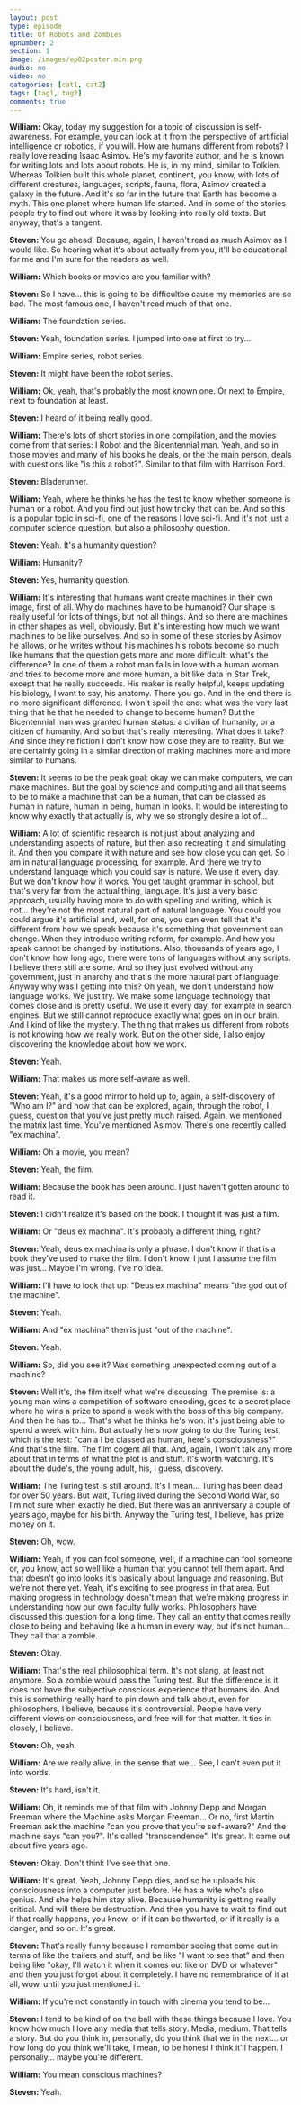 ```yaml
---
layout: post
type: episode
title: Of Robots and Zombies
epnumber: 2
section: 1
image: /images/ep02poster.min.png
audio: no
video: no
categories: [cat1, cat2]
tags: [tag1, tag2]
comments: true
---
```


<p><b>William:</b> Okay, today my suggestion for a
topic of discussion is self-awareness.
For example, you can look at it from the
perspective of artificial intelligence
or robotics, if you will. How are humans
different from robots? I really love
reading Isaac Asimov.
He's my favorite author, and he is known
for writing lots and lots about robots.
He is, in my mind,
similar to Tolkien. Whereas Tolkien built
this whole planet, continent, you know,
with
lots of different creatures, languages,
scripts, fauna, flora, Asimov created a
galaxy in the future. And it's so far in
the future that Earth has become a myth.
This one planet where human life
started. And in some of the stories
people try to find out where it was by
looking into really old texts. But anyway,
that's a tangent.
</p>

<p><b>Steven:</b> You go ahead. Because, again, I
haven't read as much Asimov as I
would like. So hearing what it's about
actually from you, it'll be
educational for me and I'm sure for the
readers as well.
</p>

<p><b>William:</b> Which books or
movies are you familiar with?
</p>

<p><b>Steven:</b> So I have... this is going to be difficultbe cause my memories are so bad.
The most famous one, I
haven't read much of that one.
</p>

<p><b>William:</b> The foundation series.
</p>

<p><b>Steven:</b> Yeah, foundation series.
I jumped into one at first to try...
</p>

<p><b>William:</b> Empire series, robot series.
</p>

<p><b>Steven:</b> It might
have been the robot series.
</p>

<p><b>William:</b> Ok, yeah, that's probably the most known one.
Or
next to Empire, next to foundation at
least.
</p>

<p><b>Steven:</b> I heard of it being really good.
</p>

<p><b>William:</b> There's lots of short stories in one
compilation, and the movies come from
that series: I Robot and the Bicentennial
man. Yeah, and so in those movies and many
of his books he deals, or the the main
person, deals with questions like "is this
a robot?". Similar to that film with
Harrison Ford.
</p>

<p><b>Steven:</b> Bladerunner.
</p>

<p><b>William:</b> Yeah, where he thinks
he has the test to know whether someone
is human or a robot. And you find out
just how tricky that can be. And so this
is a popular topic in sci-fi, one of
the reasons I love sci-fi.
And it's not just a computer science
question, but also a philosophy question.
</p>

<p><b>Steven:</b> Yeah. It's a humanity question?
</p>

<p><b>William:</b> Humanity?
</p>

<p><b>Steven:</b> Yes, humanity question.
</p>

<p><b>William:</b> It's interesting that humans
want create machines in their own image,
first of all. Why do machines have to be
humanoid? Our shape is really useful
for lots of things, but not all things.
And so there are machines in other
shapes as well, obviously. But it's
interesting how much we want machines to
be like ourselves. And so in some of
these stories by Asimov he allows, or
he writes without his machines his
robots become so much like humans that
the question gets more and more difficult: what's
the difference? In one of them a
robot man falls in love with a human
woman and tries to become more and more
human, a bit like data in Star Trek,
except that he really succeeds. His maker
is really helpful, keeps updating his
biology, I want to say, his anatomy. There
you go. And in the end there is no
more significant difference. I won't
spoil the end: what was the very last thing that
he that he needed to change to become
human? But the Bicentennial man was
granted human status: a civilian of
humanity, or a citizen of humanity. And so
but that's really interesting. What does
it take? And since they're fiction I
don't know how close they are to reality.
But we are certainly going in a similar
direction of making machines more and
more similar to humans.
</p>

<p><b>Steven:</b> It seems to be
the peak goal: okay we can make
computers, we can make machines. But the
goal by science and computing and all
that seems to be to make a machine that
can be a human, that can be classed as
human in nature, human in being, human
in looks.
It would be interesting to know why
exactly that actually is, why we so
strongly desire a lot of...
</p>

<p><b>William:</b> A lot of
scientific research is not just about
analyzing and understanding aspects of
nature, but then also recreating it
and simulating it. And then you compare
it with nature and see how close you can
get. So I am in natural language
processing, for example. And there we try
to understand language which you could
say is nature. We use it every day. But
we don't know how it works. You get
taught grammar in school, but that's very
far from the actual thing, language. It's
just a very basic approach, usually
having more to do with spelling and
writing, which is not... they're not the
most natural part of natural language.
You could you could argue it's
artificial and, well, for one, you can even
tell that it's different from how we
speak because it's something that
government can change. When
they introduce writing reform, for
example. And how you speak cannot be
changed by institutions. Also, thousands
of years ago, I don't know how long ago,
there were tons of languages without any
scripts. I believe there still are some.
And so they just evolved without any
government, just in anarchy and that's
the more natural part of language. Anyway
why was I getting into this? Oh yeah, we
don't understand how language works. We
just try. We make some language
technology that comes close and is
pretty useful. We use it every day, for
example in search engines.
But we still cannot reproduce exactly what
goes on in our brain. And I kind of like
the mystery. The thing that makes us
different from robots is not knowing how
we really work. But on the other side, I
also enjoy discovering the knowledge
about how we work.
</p>

<p><b>Steven:</b> Yeah.
</p>

<p><b>William:</b> That makes us more self-aware as
well.
</p>

<p><b>Steven:</b> Yeah, it's a good mirror to hold
up to, again, a self-discovery of "Who am I?"
and how that can be explored, again,
through the robot,
I guess, question that you've just pretty much
raised. Again, we mentioned the matrix last
time. You've mentioned Asimov. There's one
recently called "ex machina".
</p>

<p><b>William:</b> Oh a movie, you
mean?
</p>

<p><b>Steven:</b> Yeah, the film.
</p>

<p><b>William:</b> Because the book has
been around. I just haven't gotten around
to read it.
</p>

<p><b>Steven:</b> I didn't realize it's
based on the book. I thought it was just
a film.
</p>

<p><b>William:</b> Or "deus ex machina".
It's probably a different thing, right?
</p>

<p><b>Steven:</b> Yeah, deus ex machina is only a phrase. I
don't know if that is a book they've used to make the film. I
don't know. I just I assume the film was
just... Maybe I'm wrong. I've no idea.
</p>

<p><b>William:</b> I'll have to look that up.
"Deus ex machina" means "the god out of the
machine".
</p>

<p><b>Steven:</b> Yeah.
</p>

<p><b>William:</b> And "ex machina" then is just
"out of the machine".
</p>

<p><b>Steven:</b> Yeah.
</p>

<p><b>William:</b> So, did
you see it? Was something unexpected
coming out of a machine?
</p>

<p><b>Steven:</b> Well it's,
the film itself what we're
discussing. The premise is: a young man
wins a competition of software encoding,
goes to a secret place where he wins a
prize to spend a week with the boss of
this big company. And then he has to...
That's what he thinks he's won: it's just
being able to spend a week with him. But
actually he's now
going to do the Turing test, which is
the test: "can a I be classed
as human, here's consciousness?" And
that's the film. The film cogent all that.
And, again, I won't talk any more about that
in terms of what the plot is and stuff.
It's worth watching. It's about the
dude's, the young adult,
his, I guess, discovery.
</p>

<p><b>William:</b> The Turing test is still around. It's I
mean... Turing has been dead for over 50
years. But wait, Turing lived during
the Second World War, so I'm not sure when
exactly he died. But there was an
anniversary a couple of years ago, maybe
for his birth. Anyway
the Turing test, I believe, has prize
money on it.
</p>

<p><b>Steven:</b> Oh, wow.
</p>

<p><b>William:</b> Yeah, if you can fool
someone, well, if a machine can fool
someone or, you know, act so well like a
human that you cannot tell them apart.
And that doesn't go into looks it's
basically about language and reasoning.
But we're not there yet.
Yeah, it's exciting to see progress in that
area. But making progress
in technology doesn't mean that we're
making progress in understanding how our
own faculty fully works. Philosophers
have discussed this question for a long
time. They call an entity that comes
really close to being and behaving like
a human in every way, but it's not human...
They call that a zombie.
</p>

<p><b>Steven:</b> Okay.
</p>

<p><b>William:</b> That's the
real philosophical term. It's not slang,
at least not anymore. So a zombie
would pass the Turing test. But the
difference is it does not have the
subjective conscious experience that
humans do. And this is something really
hard to pin down and talk about, even for
philosophers, I believe, because it's
controversial. People have very different
views on consciousness, and free will for
that matter. It ties in closely, I believe.
</p>

<p><b>Steven:</b> Oh, yeah.
</p>

<p><b>William:</b> Are we really alive, in the sense that we...
See, I can't even put it into words.
</p>

<p><b>Steven:</b> It's
hard, isn't it.
</p>

<p><b>William:</b> Oh, it reminds me of that film
with Johnny Depp and Morgan Freeman
where the Machine asks Morgan Freeman... Or
no, first Martin Freeman ask the machine
"can you prove that you're self-aware?" And
the machine says "can you?". It's called
"transcendence". It's great. It
came out about five years ago.
</p>

<p><b>Steven:</b> Okay. Don't think I've
see that one.
</p>

<p><b>William:</b> It's great.
Yeah, Johnny Depp dies, and so he uploads
his consciousness into a computer just
before. He has a wife who's also genius.
And she helps him
stay alive. Because humanity is getting
really critical. And will there be
destruction. And then you have to wait
to find out if that really happens,
you know, or if it can be thwarted, or if it
really is a danger, and so on. It's great.
</p>

<p><b>Steven:</b> That's really funny because I remember
seeing that come out in terms of like
the trailers and stuff, and be like "I
want to see that" and then being like
"okay, I'll watch it when it comes out
like on DVD or whatever" and then you just
forgot about it completely. I have no
remembrance of it at all, wow.
until you just mentioned it.
</p>

<p><b>William:</b> If
you're not constantly in touch with
cinema you tend to be...
</p>

<p><b>Steven:</b> I tend to be kind
of on the ball with these things because
I love. You know how much I love
any media that tells story. Media,
medium. That tells a story. But do you think
in, personally, do you think that we in
the next... or how long do you think we'll
take, I mean, to be honest I think it'll
happen.
I personally... maybe you're different.
</p>

<p><b>William:</b> You
mean conscious machines?
</p>

<p><b>Steven:</b> Yeah.
</p>